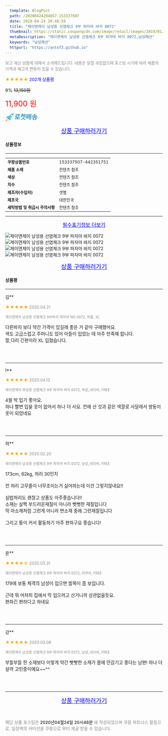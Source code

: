 ```yaml
---
  template: BlogPost
  path: /20200424204857-153337507
  date: 2020-04-24 20:48:58
  title: "제이앤제이 남성용 선염체크 9부 파자마 바지 0072"
  thumbnail: https://static.coupangcdn.com/image/retail/images/2019/01/09/11/4/81136837-5d3e-4ea3-a56c-9b5c1f216950.jpg
  metaDescription: "제이앤제이 남성용 선염체크 9부 파자마 바지 0072,남성패션"
  keywords: "남성패션"
  httpurl: "https://antnf3.github.io"
---
```

  
<span style="color: #888;font-size:0.8rem">보고 계신 상품에 대해서 소개해드립니다.
내용은 일절 과장없으며 포스팅 시기에 따라 제품의 가격과 재고의 변동이 있을 수 있습니다.</span>
  
<span style="color: orange;">★★★★★</span> <span style="color: blue;font-size: 0.85rem;">202개 상품평</span>

<span style="font-size: 0.9rem">9%</span> <span style="font-size: 0.9rem">~~13,150원~~</span>

<span style="color: red;font-size: 1.5rem;">11,900 원</span>

![로켓배송](/assets/rocket_logo.png)

<p align="center"><a href="http://me2.do/5loeDK1X" style="font-size: 1.2rem; color: blue;">상품 구매하러가기</a></p>

#### 상품정보

---

|                  |                       |
| ---------------- | --------------------- |
| **<span style="font-size:0.8rem;">쿠팡상품번호</span>** | <span style="font-size:0.8rem;">153337507-442351751</span> |
| **<span style="font-size:0.8rem;">제품 소재</span>**    | <span style="font-size:0.8rem;">컨텐츠 참조</span>        |
| **<span style="font-size:0.8rem;">색상</span>**    | <span style="font-size:0.8rem;">컨텐츠 참조</span>        |
| **<span style="font-size:0.8rem;">치수</span>**    | <span style="font-size:0.8rem;">컨텐츠 참조</span>        |
| **<span style="font-size:0.8rem;">제조자(수입자)</span>**    | <span style="font-size:0.8rem;">샛별</span>        |
| **<span style="font-size:0.8rem;">제조국</span>**    | <span style="font-size:0.8rem;">대한민국</span>        |
| **<span style="font-size:0.8rem;">세탁방법 및 취급시 주의사항</span>**    | <span style="font-size:0.8rem;">컨텐츠 참조</span>        |




---

<p align="center"><a href="http://me2.do/5loeDK1X" style="font-size: 1rem; color: blue;">필수표기정보 더보기</a></p>

![제이앤제이 남성용 선염체크 9부 파자마 바지 0072](http://thumbnail8.coupangcdn.com/thumbnails/remote/q89/image/product/content/vendorItem/2019/09/25/442351751/c2003c43-093e-4eb4-abfb-63de09629a45.jpg)
![제이앤제이 남성용 선염체크 9부 파자마 바지 0072](http://thumbnail7.coupangcdn.com/thumbnails/remote/q89/image/retail/images/2019/01/08/14/2/cadae3bc-17df-4f29-8061-be90b38cb472.jpg)
![제이앤제이 남성용 선염체크 9부 파자마 바지 0072](http://thumbnail7.coupangcdn.com/thumbnails/remote/q89/image/retail/images/2019/01/08/14/8/5e4b4877-ee91-43c7-9fad-25efefb4c15a.jpg)
![제이앤제이 남성용 선염체크 9부 파자마 바지 0072](http://thumbnail6.coupangcdn.com/thumbnails/remote/q89/image/retail/images/2019/01/08/14/4/9245f8a7-2038-405f-a0f7-4937bc4d74b0.jpg)

<p align="center"><a href="http://me2.do/5loeDK1X" style="font-size: 1.2rem; color: blue;">상품 구매하러가기</a></p>

#### 상품평
  
---
  
김**
    
<span style="color: orange;">★★★★★</span> <span style="font-size:0.8rem;color: #888;">2020.04.21</span>
    
<span style="color: #888;font-size:0.7rem">제이앤제이 남성용 선염체크 9부바지 파자마 NO 0072, 퍼플, XL</span>
    

    
<span style="font-size: 0.9rem;">다른바지 보다 약간 가격이 있길래 좋은 거 같아 구매했어요.<br/>색도 고급스럽고 주머니도 있어 아들이 입었는 데 아주 만족해 합니다.<br/> 팔,다리 긴편이라 XL 입혔습니다.</span>
    
<br>
<br>

---
  
I**
    
<span style="color: orange;">★★★★★</span> <span style="font-size:0.8rem;color: #888;">2020.04.13</span>
    
<span style="color: #888;font-size:0.7rem">제이앤제이 여성용 선염체크 9부 파자마 바지 0072, 여성_네이비, FREE</span>
    

    
<span style="font-size: 0.9rem;">4월 딱 입기 좋아요.<br/>하나 빨면 입을 옷이 없어서 하나 더 사요.  전에 산 것과 같은 색깔로 사달래서 쌍둥이 옷이 되었네요</span>
    
<br>
<br>

---
  
허**
    
<span style="color: orange;">★★★★★</span> <span style="font-size:0.8rem;color: #888;">2020.02.20</span>
    
<span style="color: #888;font-size:0.7rem">제이앤제이 남성용 선염체크 9부 파자마 바지 0072, 남성_네이비, FREE</span>
    

    
<span style="font-size: 0.9rem;">173cm, 62kg, 허리 30인치<br/><br/>전 허리 고무줄이 너무조이는거 싫어하는데 이건 그렇지않네요!!<br/><br/>실밥처리도 괜찮고 상품도 아주좋습니다!!<br/>소재는 살짝 부드러운재질이 아니라 뻣뻣한 재질입니다<br/>막 마소재처럼 그런게 아니라 면소재 중에 그런재질입니다<br/><br/>그리고 통이 커서 활동하기 아주 편하구요 좋습니다!</span>
    
<br>
<br>

---
  
윤**
    
<span style="color: orange;">★★★★☆</span> <span style="font-size:0.8rem;color: #888;">2020.03.31</span>
    
<span style="color: #888;font-size:0.7rem">제이앤제이 남성용 선염체크 9부 파자마 바지 0072, 아쿠아, FREE</span>
    

    
<span style="font-size: 0.9rem;">179에 보통 체격의 남성이 입으면 발목이 좀 보입니다. <br/><br/>근데 뭐 어차피 집에서 막 입으려고 산거니까 상관없을듯요. <br/>편하긴 편하다고 하네요</span>
    
<br>
<br>

---
  
강**
    
<span style="color: orange;">★★★★★</span> <span style="font-size:0.8rem;color: #888;">2020.03.08</span>
    
<span style="color: #888;font-size:0.7rem">제이앤제이 남성용 선염체크 9부 파자마 바지 0072, 남성_네이비, FREE</span>
    

    
<span style="font-size: 0.9rem;">부들부들 한 소재보다 이렇게 약간 빳빳한 소재가 몸에 안감기고 좋다는 남편! 하나 더 살까 고민중이예요~~^^</span>
    
<br>
<br>


  
---
  
<p align="center"><a href="http://me2.do/5loeDK1X" style="font-size: 1.2rem; color: blue;">상품 구매하러가기</a></p>
  
<br>
  
<span style="font-size: 0.85rem; color: #888;">해당 상품 포스팅은 <span style="color: #000;"> 2020년04월24일 20시48분 </span> 에 작성되었으며 쿠팡 파트너스 활동으로, 일정액의 커미션을 쿠팡으로 부터 제공 받을 수 있습니다.</span>